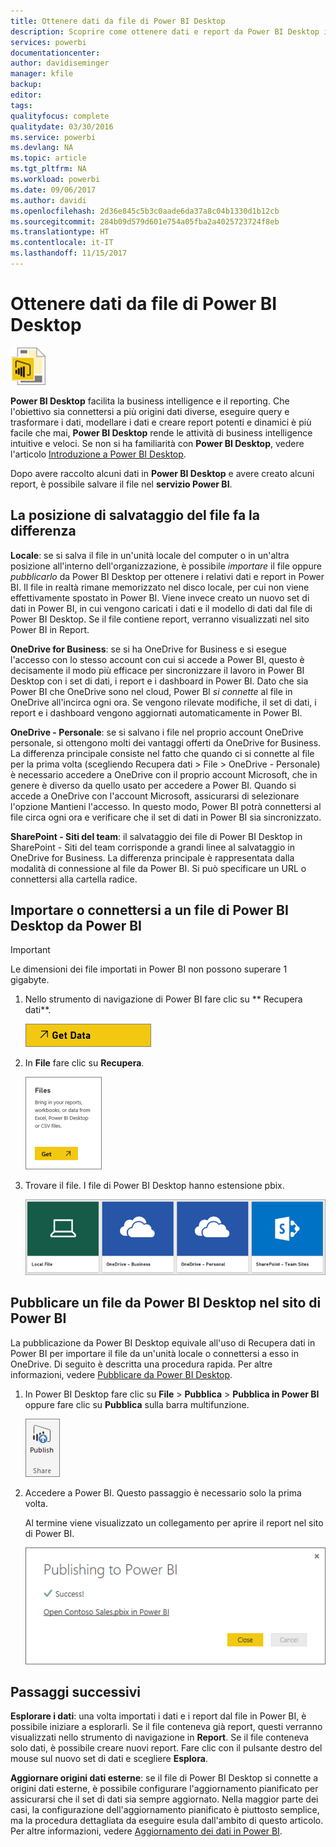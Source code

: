 ```yaml
---
title: Ottenere dati da file di Power BI Desktop
description: Scoprire come ottenere dati e report da Power BI Desktop in Power BI
services: powerbi
documentationcenter: 
author: davidiseminger
manager: kfile
backup: 
editor: 
tags: 
qualityfocus: complete
qualitydate: 03/30/2016
ms.service: powerbi
ms.devlang: NA
ms.topic: article
ms.tgt_pltfrm: NA
ms.workload: powerbi
ms.date: 09/06/2017
ms.author: davidi
ms.openlocfilehash: 2d36e845c5b3c0aade6da37a8c04b1330d1b12cb
ms.sourcegitcommit: 284b09d579d601e754a05fba2a4025723724f8eb
ms.translationtype: HT
ms.contentlocale: it-IT
ms.lasthandoff: 11/15/2017
---
```

# <a name="get-data-from-power-bi-desktop-files"></a>Ottenere dati da file di Power BI Desktop
![](media/service-desktop-files/pbid_file_icon.png)

**Power BI Desktop** facilita la business intelligence e il reporting. Che l'obiettivo sia connettersi a più origini dati diverse, eseguire query e trasformare i dati, modellare i dati e creare report potenti e dinamici è più facile che mai, **Power BI Desktop** rende le attività di business intelligence intuitive e veloci. Se non si ha familiarità con **Power BI Desktop**, vedere l'articolo [Introduzione a Power BI Desktop](desktop-getting-started.md).

Dopo avere raccolto alcuni dati in **Power BI Desktop** e avere creato alcuni report, è possibile salvare il file nel **servizio Power BI**.

## <a name="where-your-file-is-saved-makes-a-difference"></a>La posizione di salvataggio del file fa la differenza
**Locale**: se si salva il file in un'unità locale del computer o in un'altra posizione all'interno dell'organizzazione, è possibile *importare* il file oppure *pubblicarlo* da Power BI Desktop per ottenere i relativi dati e report in Power BI. Il file in realtà rimane memorizzato nel disco locale, per cui non viene effettivamente spostato in Power BI. Viene invece creato un nuovo set di dati in Power BI, in cui vengono caricati i dati e il modello di dati dal file di Power BI Desktop. Se il file contiene report, verranno visualizzati nel sito Power BI in Report.

**OneDrive for Business**: se si ha OneDrive for Business e si esegue l'accesso con lo stesso account con cui si accede a Power BI, questo è decisamente il modo più efficace per sincronizzare il lavoro in Power BI Desktop con i set di dati, i report e i dashboard in Power BI. Dato che sia Power BI che OneDrive sono nel cloud, Power BI *si connette* al file in OneDrive all'incirca ogni ora. Se vengono rilevate modifiche, il set di dati, i report e i dashboard vengono aggiornati automaticamente in Power BI.

**OneDrive - Personale**: se si salvano i file nel proprio account OneDrive personale, si ottengono molti dei vantaggi offerti da OneDrive for Business. La differenza principale consiste nel fatto che quando ci si connette al file per la prima volta (scegliendo Recupera dati > File > OneDrive - Personale) è necessario accedere a OneDrive con il proprio account Microsoft, che in genere è diverso da quello usato per accedere a Power BI. Quando si accede a OneDrive con l'account Microsoft, assicurarsi di selezionare l'opzione Mantieni l'accesso. In questo modo, Power BI potrà connettersi al file circa ogni ora e verificare che il set di dati in Power BI sia sincronizzato.

**SharePoint - Siti del team**: il salvataggio dei file di Power BI Desktop in SharePoint - Siti del team corrisponde a grandi linee al salvataggio in OneDrive for Business. La differenza principale è rappresentata dalla modalità di connessione al file da Power BI. Si può specificare un URL o connettersi alla cartella radice.

## <a name="import-or-connect-to-a-power-bi-desktop-file-from-power-bi"></a>Importare o connettersi a un file di Power BI Desktop da Power BI
>[!IMPORTANT]
>Le dimensioni dei file importati in Power BI non possono superare 1 gigabyte.

1. Nello strumento di navigazione di Power BI fare clic su ** Recupera dati**.
   
   ![](media/service-desktop-files/pbid_get_data_button.png)
2. In **File** fare clic su **Recupera**.
   
   ![](media/service-desktop-files/pbid_files_get.png)
3. Trovare il file. I file di Power BI Desktop hanno estensione pbix.
   
   ![](media/service-desktop-files/pbid_find_your_file.png)

## <a name="publish-a-file-from-power-bi-desktop-to-your-power-bi-site"></a>Pubblicare un file da Power BI Desktop nel sito di Power BI
La pubblicazione da Power BI Desktop equivale all'uso di Recupera dati in Power BI per importare il file da un'unità locale o connettersi a esso in OneDrive.  Di seguito è descritta una procedura rapida. Per altre informazioni, vedere [Pubblicare da Power BI Desktop](desktop-upload-desktop-files.md).

1. In Power BI Desktop fare clic su **File** > **Pubblica** > **Pubblica in Power BI** oppure fare clic su **Pubblica** sulla barra multifunzione.
   
   ![](media/service-desktop-files/pbid_publish.png)
2. Accedere a Power BI. Questo passaggio è necessario solo la prima volta.
   
   Al termine viene visualizzato un collegamento per aprire il report nel sito di Power BI.
   
   ![](media/service-desktop-files/pbid_publishing.png)

## <a name="next-steps"></a>Passaggi successivi
**Esplorare i dati**: una volta importati i dati e i report dal file in Power BI, è possibile iniziare a esplorarli. Se il file conteneva già report, questi verranno visualizzati nello strumento di navigazione in **Report**. Se il file conteneva solo dati, è possibile creare nuovi report. Fare clic con il pulsante destro del mouse sul nuovo set di dati e scegliere **Esplora**.

**Aggiornare origini dati esterne**: se il file di Power BI Desktop si connette a origini dati esterne, è possibile configurare l'aggiornamento pianificato per assicurarsi che il set di dati sia sempre aggiornato. Nella maggior parte dei casi, la configurazione dell'aggiornamento pianificato è piuttosto semplice, ma la procedura dettagliata da eseguire esula dall'ambito di questo articolo. Per altre informazioni, vedere [Aggiornamento dei dati in Power BI](refresh-data.md).

